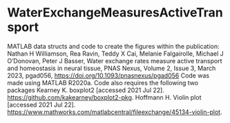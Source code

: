 # WaterExchangeMeasuresActiveTransport
MATLAB data structs and code to create the figures within the publication:
Nathan H Williamson, Rea Ravin, Teddy X Cai, Melanie Falgairolle, Michael J O’Donovan, Peter J Basser, Water exchange rates measure active transport and homeostasis in neural tissue, PNAS Nexus, Volume 2, Issue 3, March 2023, pgad056, https://doi.org/10.1093/pnasnexus/pgad056
Code was made using MATLAB R2020a. 
Code also requires the following two packages 
Kearney K. boxplot2 [accessed 2021 Jul 22]. https://github.com/kakearney/boxplot2-pkg.
Hoffmann H. Violin plot [accessed 2021 Jul 22]. https://www.mathworks.com/matlabcentral/fileexchange/45134-violin-plot.
